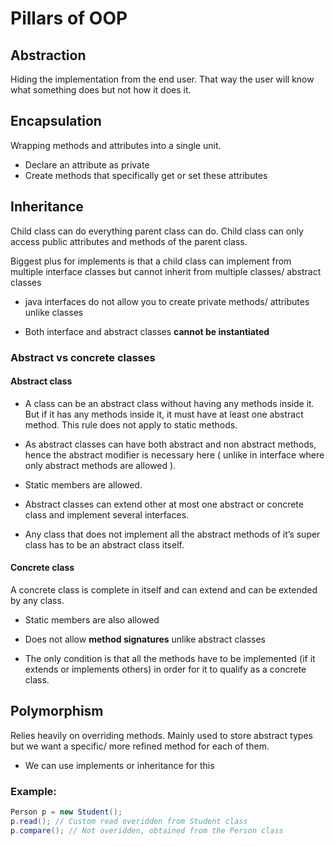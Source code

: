 Pillars of OOP
===

## Abstraction
Hiding the implementation from the end user. That way the user will know what something does 
but not how it does it.


## Encapsulation
Wrapping methods and attributes into a single unit.
- Declare an attribute as private
- Create methods that specifically get or set these attributes

## Inheritance
Child class can do everything parent class can do. Child class can only access public attributes
and methods of the parent class.

Biggest plus for implements is that a child class can implement from multiple interface classes 
but cannot inherit from multiple classes/ abstract classes

- java interfaces do not allow you to create private methods/ attributes unlike classes

- Both interface and abstract classes **cannot be instantiated**

### Abstract vs concrete classes
#### Abstract class
- A class can be an abstract class without having any methods inside it. But if it has any methods inside it, 
it must have at least one abstract method. This rule does not apply to static methods.

- As abstract classes can have both abstract and non abstract methods, hence the abstract modifier is necessary here ( unlike in interface where only abstract methods are allowed ).

- Static members are allowed.
- Abstract classes can extend other at most one abstract or concrete class and implement several interfaces.
- Any class that does not implement all the abstract methods of it’s super class has to be an abstract class itself.

#### Concrete class
A concrete class is complete in itself and can extend and can be extended by any class.

- Static members are also allowed

- Does not allow **method signatures** unlike abstract classes

- The only condition is that all the methods have to be implemented (if it extends or implements others) 
in order for it to qualify as a concrete class.

## Polymorphism
Relies heavily on overriding methods. Mainly used to store abstract types but we want a 
specific/ more refined method for each of them.

- We can use implements or inheritance for this

### Example:
```Java
Person p = new Student();
p.read(); // Custom read overidden from Student class 
p.compare(); // Not overidden, obtained from the Person class
```
